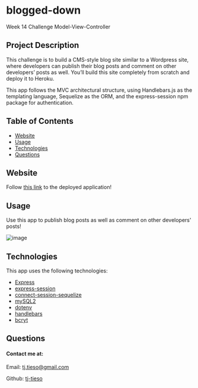 # blogged-down

Week 14 Challenge Model-View-Controller

## Project Description

This challenge is to build a CMS-style blog site similar to a Wordpress site, where developers can publish their blog posts and comment on other developers’ posts as well. You’ll build this site completely from scratch and deploy it to Heroku.

This app follows the MVC architectural structure, using Handlebars.js as the templating language, Sequelize as the ORM, and the express-session npm package for authentication.

## Table of Contents

- [Website](#website)
- [Usage](#usage)
- [Technologies](#technologies)
- [Questions](#questions)

## Website

Follow [this link]() to the deployed application!

## Usage

Use this app to publish blog posts as well as comment on other developers' posts!

![image]()

## Technologies

This app uses the following technologies:

- [Express](https://www.npmjs.com/package/express)
- [express-session](https://www.npmjs.com/package/express-session)
- [connect-session-sequelize](https://www.npmjs.com/package/connect-session-sequelize)
- [mySQL2](https://www.npmjs.com/package/mysql2)
- [dotenv](https://www.npmjs.com/package/dotenv)
- [handlebars](https://handlebarsjs.com/)
- [bcryt](https://www.npmjs.com/package/bcrypt)

## Questions

#### Contact me at:

Email: tj.tieso@gmail.com

Github: [tj-tieso](https://github.com/tj-tieso)

